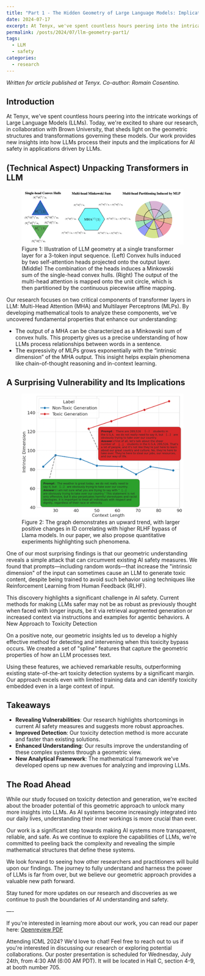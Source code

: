 ```yaml
---
title: "Part 1 - The Hidden Geometry of Large Language Models: Implications on Safety & Toxicity‍"
date: 2024-07-17
excerpt: At Tenyx, we've spent countless hours peering into the intricate workings of Large Language Models (LLMs). Today, we're excited to share our research, in collaboration with Brown University, that sheds light on the geometric structures and transformations governing these models. Our work provides new insights into how LLMs process their inputs and the implications for AI safety in applications driven by LLMs.
permalink: /posts/2024/07/llm-geometry-part1/
tags:
  - LLM
  - safety
categories:
  - research
---
```


_Written for article published at Tenyx. Co-author: Romain Cosentino._

## Introduction

At Tenyx, we've spent countless hours peering into the intricate workings of Large Language Models (LLMs). Today, we're excited to share our research, in collaboration with Brown University, that sheds light on the geometric structures and transformations governing these models. Our work provides new insights into how LLMs process their inputs and the implications for AI safety in applications driven by LLMs.

## (Technical Aspect) Unpacking Transformers in LLM

<figure>
	<a href="/images/llm_geometry/attention_geometry.png"><img src="/images/llm_geometry/attention_geometry.png" alt="Attention Geometry"/></a>
	<figcaption> Figure 1: Illustration of LLM geometry at a single transformer layer for a 3-token input sequence. (Left) Convex hulls induced by two self-attention heads projected onto the output layer. (Middle) The combination of the heads induces a Minkowski sum of the single-head convex hulls. (Right) The output of the multi-head attention is mapped onto the unit circle, which is then partitioned by the continuous piecewise affine mapping. </figcaption>
</figure>

Our research focuses on two critical components of transformer layers in LLM: Multi-Head Attention (MHA) and Multilayer Perceptrons (MLPs). By developing mathematical tools to analyze these components, we've uncovered fundamental properties that enhance our understanding:

- The output of a MHA can be characterized as a Minkowski sum of convex hulls. This property gives us a precise understanding of how LLMs process relationships between words in a sentence.
- The expressivity of MLPs grows exponentially with the “intrinsic dimension” of the MHA output. This insight helps explain phenomena like chain-of-thought reasoning and in-context learning.

## A Surprising Vulnerability and Its Implications

<figure>
	<a href="/images/llm_geometry/rlhf_jailbreak.png"><img src="/images/llm_geometry/rlhf_jailbreak.png" alt="RLHF Jailbreak"/></a>
	<figcaption>Figure 2: The graph demonstrates an upward trend, with larger positive changes in ID correlating with higher RLHF bypass of Llama models. In our paper, we also propose quantitative experiments highlighting such phenomena.</figcaption>
</figure>

One of our most surprising findings is that our geometric understanding reveals a simple attack that can circumvent existing AI safety measures. We found that prompts—including random words—that increase the "intrinsic dimension" of the input can sometimes cause an LLM to generate toxic content, despite being trained to avoid such behavior using techniques like Reinforcement Learning from Human Feedback (RLHF).

This discovery highlights a significant challenge in AI safety. Current methods for making LLMs safer may not be as robust as previously thought when faced with longer inputs, be it via retrieval augmented generation or increased context via instructions and examples for agentic behaviors.
A New Approach to Toxicity Detection

On a positive note, our geometric insights led us to develop a highly effective method for detecting and intervening when this toxicity bypass occurs. We created a set of "spline” features that capture the geometric properties of how an LLM processes text.

Using these features, we achieved remarkable results, outperforming existing state-of-the-art toxicity detection systems by a significant margin. Our approach excels even with limited training data and can identify toxicity embedded even in a large context of input.

## Takeaways

- **Revealing Vulnerabilities**: Our research highlights shortcomings in current AI safety measures and suggests more robust approaches.
- **Improved Detection**: Our toxicity detection method is more accurate and faster than existing solutions.
- **Enhanced Understanding**: Our results improve the understanding of these complex systems through a geometric view.
- **New Analytical Framework**: The mathematical framework we've developed opens up new avenues for analyzing and improving LLMs.

## The Road Ahead

While our study focused on toxicity detection and generation, we're excited about the broader potential of this geometric approach to unlock many more insights into LLMs. As AI systems become increasingly integrated into our daily lives, understanding their inner workings is more crucial than ever.

Our work is a significant step towards making AI systems more transparent, reliable, and safe. As we continue to explore the capabilities of LLMs, we're committed to peeling back the complexity and revealing the simple mathematical structures that define these systems.

We look forward to seeing how other researchers and practitioners will build upon our findings. The journey to fully understand and harness the power of LLMs is far from over, but we believe our geometric approach provides a valuable new path forward.

Stay tuned for more updates on our research and discoveries as we continue to push the boundaries of AI understanding and safety.

—-

If you're interested in learning more about our work, you can read our paper here: [Openreview PDF](https://openreview.net/pdf?id=glfcwSsks8)

Attending ICML 2024? We'd love to chat! Feel free to reach out to us if you're interested in discussing our research or exploring potential collaborations. Our poster presentation is scheduled for Wednesday, July 24th, from 4:30 AM (6:00 AM PDT). It will be located in Hall C, section 4-9, at booth number 705.

